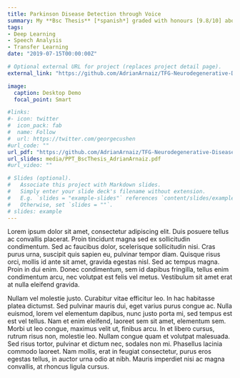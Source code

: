 ```yaml
---
title: Parkinson Disease Detection through Voice
summary: My **Bsc Thesis** [*spanish*] graded with honours [9.8/10] about the application of Machine and Transfer learning techniques to the Parkinson's Disease detection through the voice biomarkers. Directed by Dr. [Cesar I. García-Osorio](https://scholar.google.com/citations?hl=en&user=X08I-_4AAAAJ&view_op=list_works&sortby=pubdate) and Dr. [Jose F. Díes-Pastor](https://orcid.org/0000-0001-5013-7505).
tags:
- Deep Learning
- Speech Analysis
- Transfer Learning
date: "2019-07-15T00:00:00Z"

# Optional external URL for project (replaces project detail page).
external_link: "https://github.com/AdrianArnaiz/TFG-Neurodegenerative-Disease-Detection"

image:
  caption: Desktop Demo
  focal_point: Smart

#links:
#- icon: twitter
#  icon_pack: fab
#  name: Follow
#  url: https://twitter.com/georgecushen
#url_code: ""
url_pdf: "https://github.com/AdrianArnaiz/TFG-Neurodegenerative-Disease-Detection/raw/master/doc/plantillaLatex/memoria.pdf"
url_slides: media/PPT_BscThesis_AdrianArnaiz.pdf
#url_video: ""

# Slides (optional).
#   Associate this project with Markdown slides.
#   Simply enter your slide deck's filename without extension.
#   E.g. `slides = "example-slides"` references `content/slides/example-slides.md`.
#   Otherwise, set `slides = ""`.
# slides: example
---
```


Lorem ipsum dolor sit amet, consectetur adipiscing elit. Duis posuere tellus ac convallis placerat. Proin tincidunt magna sed ex sollicitudin condimentum. Sed ac faucibus dolor, scelerisque sollicitudin nisi. Cras purus urna, suscipit quis sapien eu, pulvinar tempor diam. Quisque risus orci, mollis id ante sit amet, gravida egestas nisl. Sed ac tempus magna. Proin in dui enim. Donec condimentum, sem id dapibus fringilla, tellus enim condimentum arcu, nec volutpat est felis vel metus. Vestibulum sit amet erat at nulla eleifend gravida.

Nullam vel molestie justo. Curabitur vitae efficitur leo. In hac habitasse platea dictumst. Sed pulvinar mauris dui, eget varius purus congue ac. Nulla euismod, lorem vel elementum dapibus, nunc justo porta mi, sed tempus est est vel tellus. Nam et enim eleifend, laoreet sem sit amet, elementum sem. Morbi ut leo congue, maximus velit ut, finibus arcu. In et libero cursus, rutrum risus non, molestie leo. Nullam congue quam et volutpat malesuada. Sed risus tortor, pulvinar et dictum nec, sodales non mi. Phasellus lacinia commodo laoreet. Nam mollis, erat in feugiat consectetur, purus eros egestas tellus, in auctor urna odio at nibh. Mauris imperdiet nisi ac magna convallis, at rhoncus ligula cursus.